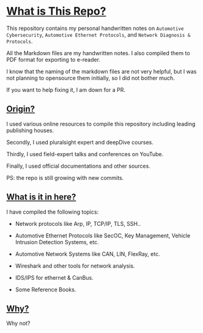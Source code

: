 # <u>What is This Repo?</u>

This repository contains my personal handwritten notes on `Automotive Cybersecurity`, `Automotive Ethernet Protocols`, and `Network Diagnosis & Protocols`.


All the Markdown files are my handwritten notes. I also compiled them to PDF format for exporting to e-reader.

I know that the naming of the markdown files are not very helpful, but I was not planning to opensource them initially, so I did not bother much.

If you want to help fixing it, I am down for a PR.


## <u>Origin?</u>

I used various online resources to compile this repository including leading publishing houses.

Secondly, I used pluralsight expert and deepDive courses.

Thirdly, I used field-expert talks and conferences on YouTube.

Finally, I used official documentations and other sources.

PS: the repo is still growing with new commits.

## <u>What is it in here?</u>

I have compiled the following topics:

- Network protocols like Arp, IP, TCP/IP, TLS, SSH..

- Automotive Ethernet Protocols like SecOC, Key Management, Vehicle Intrusion Detection Systems, etc.

- Automotive Network Systems like CAN, LIN, FlexRay, etc.

- Wireshark and other tools for network analysis.

- IDS/IPS for ethernet & CanBus.

- Some Reference Books.


## <u>Why?</u>

Why not?

